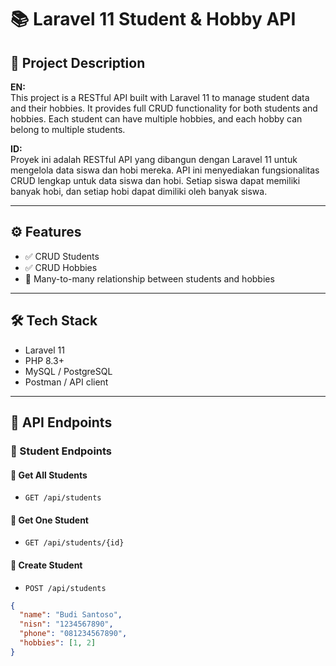 # 📚 Laravel 11 Student & Hobby API

## 📌 Project Description

**EN:**  
This project is a RESTful API built with Laravel 11 to manage student data and their hobbies. It provides full CRUD functionality for both students and hobbies. Each student can have multiple hobbies, and each hobby can belong to multiple students.

**ID:**  
Proyek ini adalah RESTful API yang dibangun dengan Laravel 11 untuk mengelola data siswa dan hobi mereka. API ini menyediakan fungsionalitas CRUD lengkap untuk data siswa dan hobi. Setiap siswa dapat memiliki banyak hobi, dan setiap hobi dapat dimiliki oleh banyak siswa.

---

## ⚙️ Features

- ✅ CRUD Students
- ✅ CRUD Hobbies
- 🔗 Many-to-many relationship between students and hobbies

---

## 🛠️ Tech Stack

- Laravel 11
- PHP 8.3+
- MySQL / PostgreSQL
- Postman / API client

---

## 📡 API Endpoints

### 🧑 Student Endpoints

#### 🔹 Get All Students
- `GET /api/students`

#### 🔹 Get One Student
- `GET /api/students/{id}`

#### 🔹 Create Student
- `POST /api/students`
```json
{
  "name": "Budi Santoso",
  "nisn": "1234567890",
  "phone": "081234567890",
  "hobbies": [1, 2]
}
